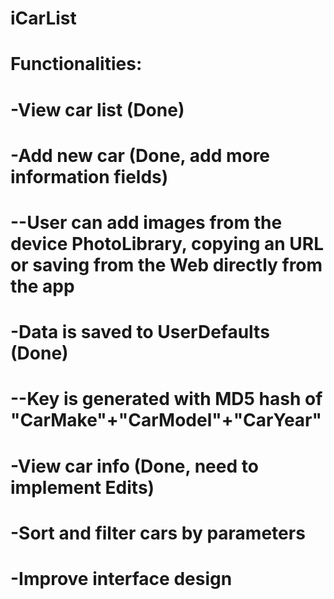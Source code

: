 # iCarList
#
# Functionalities:
# -View car list (Done)
# -Add new car (Done, add more information fields)
# --User can add images from the device PhotoLibrary, copying an URL or saving from the Web directly from the app
# -Data is saved to UserDefaults (Done)
# --Key is generated with MD5 hash of "CarMake"+"CarModel"+"CarYear"
# -View car info (Done, need to implement Edits)
# -Sort and filter cars by parameters
# -Improve interface design
